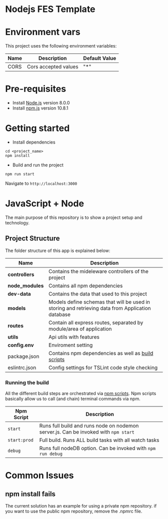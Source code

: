 # Nodejs FES Template

# Environment vars
This project uses the following environment variables:

| Name                          | Description                         | Default Value                                  |
| ----------------------------- | ------------------------------------| -----------------------------------------------|
|CORS           | Cors accepted values            | "*"      |


# Pre-requisites
- Install [Node.js](https://nodejs.org/en/) version 8.0.0
- Install [npm.js](https://docs.npmjs.com/cli/v10/commands/npm-install) version 10.8.1
  


# Getting started
- Install dependencies
```
cd <project_name>
npm install
```
- Build and run the project
```
npm run start
```
  Navigate to `http://localhost:3000`


# JavaScript + Node 
The main purpose of this repository is to show a project setup and technology.


## Project Structure
The folder structure of this app is explained below:

| Name | Description |
| ------------------------ | --------------------------------------------------------------------------------------------- |
| **controllers**                 | Contains the mideleware controllers of the project  |
| **node_modules**         | Contains all  npm dependencies                                                            |
| **dev-data**                  | Contains the data that used to this project
| **models**        | Models define schemas that will be used in storing and retrieving data from Application database
| **routes**           | Contain all express routes, separated by module/area of application                       
| **utils**      | Api utils with features |
| **config.env**        | Enviroment setting                                                          |
| package.json             | Contains npm dependencies as well as [build scripts](#what-if-a-library-isnt-on-definitelytyped)   | tsconfig.json            | Config settings for compiling source code only written in TypeScript    
| eslintrc.json              | Config settings for TSLint code style checking                                                |


### Running the build
All the different build steps are orchestrated via [npm scripts](https://docs.npmjs.com/misc/scripts).
Npm scripts basically allow us to call (and chain) terminal commands via npm.

| Npm Script | Description |
| ------------------------- | ------------------------------------------------------------------------------------------------- |
| `start`                   | Runs full build and runs node on nodemon server.js. Can be invoked with `npm start`                  |
| `start:prod`                   | Full build. Runs ALL build tasks with all watch tasks        |
| `debug`                   | Runs full nodeDB option. Can be invoked with `npm run debug`                                         |


# Common Issues

## npm install fails
The current solution has an example for using a private npm repository. if you want to use the public npm repository, remove the .npmrc file.


